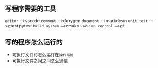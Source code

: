 ## 写程序需要的工具
`editor` -->vscode
`comment` -->doxygen
`document` -->markdown
`unit test` -->gtest pytest
`build system` -->cmake
`version control` -->git

## 写的程序怎么运行的
- 可执行文件的怎么运行在`操作系统`
- 可执行文件之间之间怎么通信